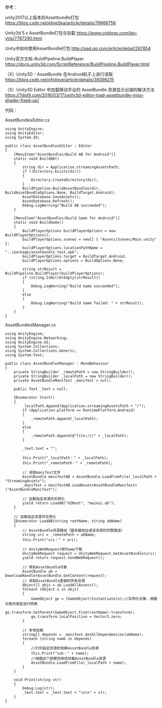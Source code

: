 参考：

unity2017以上版本的Assetbundle打包
https://blog.csdn.net/elineSea/article/details/79866758

Unity3d 5.x AssetBundle打包与加载
https://www.cnblogs.com/lan-yt/p/7787290.html

Unity中如何使用AssetBundle打包
http://gad.qq.com/article/detail/287854

Unity官方文档-BuildPipeline.BuildPlayer
https://docs.unity3d.com/ScriptReference/BuildPipeline.BuildPlayer.html

（X）Unity3D - AssetBundle 在Android机子上进行读取
https://blog.csdn.net/xfnjlove/article/details/39396215

（X）Unity3D Editor 中加载移动平台的 AssetBundle 资源显示出错的解决方法
https://7dot9.com/2016/03/17/unity3d-editor-load-assetbundle-miss-shader-fixed-up/

代码：

AssetBundlesEditor.cs

```
using UnityEngine;
using UnityEditor;
using System.IO;

public class AssetBundlesEditor : Editor
{
    [MenuItem("AssetBundles/Build AB for Android")]
    static void BuildAB()
    {
        string dir = Application.streamingAssetsPath;
        if (!Directory.Exists(dir))
        {
            Directory.CreateDirectory(dir);
        }
        BuildPipeline.BuildAssetBundles(dir, BuildAssetBundleOptions.None, BuildTarget.Android);
        AssetDatabase.SaveAssets();
        AssetDatabase.Refresh();
        Debug.LogWarning("Build AB succeeded");
    }

    [MenuItem("AssetBundles/Build Game for Android")]
    static void BuildGame()
    {
        BuildPlayerOptions buildPlayerOptions = new BuildPlayerOptions();
        buildPlayerOptions.scenes = new[] { "Assets/Scenes/Main.unity" };
        buildPlayerOptions.locationPathName = "../package/assetbundle_test.apk";
        buildPlayerOptions.target = BuildTarget.Android;
        buildPlayerOptions.options = BuildOptions.None;

        string strResult = BuildPipeline.BuildPlayer(buildPlayerOptions);
        if (string.IsNullOrEmpty(strResult))
        {
            Debug.LogWarning("Build Game succeeded");
        }
        else
        {
            Debug.LogWarning("Build Game failed: " + strResult);
        }
    }
}
```

 AssetBundlesManager.cs

```
using UnityEngine;
using UnityEngine.Networking;
using UnityEngine.UI;
using System.Collections;
using System.Collections.Generic;
using System.Text;

public class AssetBundlesManager : MonoBehaviour
{
    private StringBuilder _remotePath = new StringBuilder();
    private StringBuilder _localPath = new StringBuilder();
    private AssetBundleManifest _manifest = null;

    public Text _text = null;

    IEnumerator Start()
    {
        _localPath.Append(Application.streamingAssetsPath + "/");
        if (Application.platform == RuntimePlatform.Android)
        {
            _remotePath.Append(_localPath);
        }
        else
        {
            _remotePath.Append(@"file:///" + _localPath);
        }

        _text.text = "";

        this.Print("_localPath：" + _localPath);
        this.Print("_remotePath：" + _remotePath);

        // 读取manifest文件
        AssetBundle manifestAB = AssetBundle.LoadFromFile(_localPath + "StreamingAssets");
        _manifest = manifestAB.LoadAsset<AssetBundleManifest>("AssetBundleManifest");

        // 加载指定资源并实例化
        yield return LoadAB("UIRoot", "mainui.ab");
    }

    // 加载指定资源并实例化
    IEnumerator LoadAB(string rootName, string abName)
    {
        // AssetBundle资源路径（服务器地址或该资源的完整路径）
        string uri = _remotePath + abName;
        this.Print("uri：" + uri);

        // UnityWebRequest取代www下载
        UnityWebRequest request = UnityWebRequest.GetAssetBundle(uri);
        yield return request.SendWebRequest();

        // 得到AssetBundle对象
        AssetBundle ab = DownloadHandlerAssetBundle.GetContent(request);
        // 读取AssetBundle里面的所有资源
        Object[] objs = ab.LoadAllAssets();
        foreach (Object o in objs)
        {
            GameObject go = (GameObject)Instantiate(o);//实例化对象，根据对象的类型进行转换
            go.transform.SetParent(GameObject.Find(rootName).transform);
            go.transform.localPosition = Vector3.zero;
        }

        // 本地加载
        string[] depends = _manifest.GetAllDependencies(abName);
        foreach (string name in depends)
        {
            //打印指定资源的依赖AssetBundle资源
            this.Print("sub：" + name);
            //根据这个依赖包继续加载AssetBundle资源
            AssetBundle.LoadFromFile(_localPath + name);
        }
    }

    void Print(string str)
    {
        Debug.Log(str);
        _text.text = _text.text + "\n\n" + str;
    }
}
```
